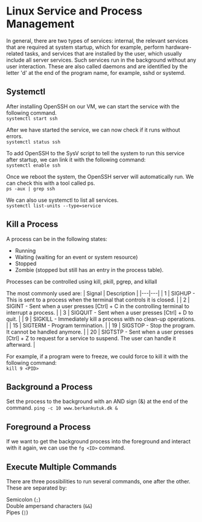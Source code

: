 # Linux Service and Process Management

In general, there are two types of services: internal, the relevant services that are required at system startup, which for example, perform hardware-related tasks, and services that are installed by the user, which usually include all server services. Such services run in the background without any user interaction. These are also called daemons and are identified by the letter 'd' at the end of the program name, for example, sshd or systemd.

## Systemctl
After installing OpenSSH on our VM, we can start the service with the following command.  
`systemctl start ssh`

After we have started the service, we can now check if it runs without errors.  
`systemctl status ssh` 

To add OpenSSH to the SysV script to tell the system to run this service after startup, we can link it with the following command:   
`systemctl enable ssh`

Once we reboot the system, the OpenSSH server will automatically run. We can check this with a tool called ps.  
`ps -aux | grep ssh` 

We can also use systemctl to list all services.  
`systemctl list-units --type=service`

## Kill a Process
A process can be in the following states:

* Running
* Waiting (waiting for an event or system resource)
* Stopped
* Zombie (stopped but still has an entry in the process table).

Processes can be controlled using kill, pkill, pgrep, and killall

The most commonly used are:
| Signal | Description |
|---|---|
| 1 | SIGHUP - This is sent to a process when the terminal that controls it is closed. |
| 2 | SIGINT - Sent when a user presses [Ctrl] + C in the controlling terminal to interrupt a process. |
| 3 | SIGQUIT - Sent when a user presses [Ctrl] + D to quit. |
| 9 | SIGKILL - Immediately kill a process with no clean-up operations. |
| 15 | SIGTERM - Program termination. |
| 19 | SIGSTOP - Stop the program. It cannot be handled anymore. |
| 20 | SIGTSTP - Sent when a user presses [Ctrl] + Z to request for a service to suspend. The user can handle it afterward. |

For example, if a program were to freeze, we could force to kill it with the following command:  
`kill 9 <PID> `

## Background a Process
Set the process to the background with an AND sign (&) at the end of the command.
`ping -c 10 www.berkankutuk.dk &`

## Foreground a Process
If we want to get the background process into the foreground and interact with it again, we can use the `fg <ID>` command.

## Execute Multiple Commands
There are three possibilities to run several commands, one after the other. These are separated by:

Semicolon (`;`)  
Double ampersand characters (`&&`)  
Pipes (`|`)  